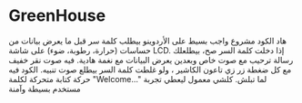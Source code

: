 # GreenHouse

هاد الكود مشروع واجب بسيط على الأردوينو بيطلب كلمة سر قبل ما يعرض بيانات من حساسات (حرارة، رطوبة، ضوء) على شاشة LCD. إذا دخلت كلمة السر صح، بيطلعلك رسالة ترحيب مع صوت خاص وبعدين يعرض البيانات مع نغمة هادية. فيه صوت نقر خفيف مع كل ضغطة زر زي تاعون الكاشير ، ولو غلطت كلمة السر بيطلع صوت تنبيه. الكود فيه حركة كتابة متحركة لكلمة "Welcome..." لما تبلش. كلشي معمول ليعطي تجربة مستخدم بسيطة وآمنة
